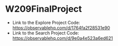 # W209FinalProject
* Link to the Explore Project Code: https://observablehq.com/d/1764fa2f28531e90
* Link to the Search Project Code: https://observablehq.com/d/9e0a4e523a6ed621
